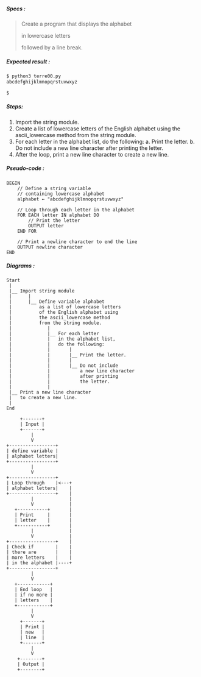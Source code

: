 ##### Specs :

> Create a program that displays the alphabet
> 
> in lowercase letters
>
> followed by a line break.


##### Expected result :

```zsh
$ python3 terre00.py
abcdefghijklmnopqrstuvwxyz

$ 
```

##### Steps:

1. Import the string module.
2. Create a list of lowercase letters of the English alphabet using the ascii_lowercase method from the string module.
3. For each letter in the alphabet list, do the following:
   a. Print the letter.
   b. Do not include a new line character after printing the letter.
4. After the loop, print a new line character to create a new line.


##### Pseudo-code :

```
BEGIN
    // Define a string variable
    // containing lowercase alphabet
    alphabet ← "abcdefghijklmnopqrstuvwxyz"

    // Loop through each letter in the alphabet
    FOR EACH letter IN alphabet DO
        // Print the letter
        OUTPUT letter
    END FOR

    // Print a newline character to end the line
    OUTPUT newline character
END

```


##### Diagrams :

```
Start
 |
 |__ Import string module
 |      |
 |      |__ Define variable alphabet
 |          as a list of lowercase letters 
 |          of the English alphabet using 
 |          the ascii_lowercase method 
 |          from the string module.
 |             |
 |             |__ For each letter
 |             |   in the alphabet list, 
 |             |   do the following:
 |             |       |
 |             |       |__ Print the letter.
 |             |       |
 |             |       |__ Do not include                   
 |             |           a new line character
 |             |           after printing
 |             |           the letter.
 |             |
 |__ Print a new line character
 |   to create a new line.
 |
End
```

```
     +-------+
     | Input |
     +-------+
         |
         V
+-----------------+
| define variable |
| alphabet letters|
+-----------------+ 
         |
         V
+-----------------+
| Loop through    |<---+
| alphabet letters|    |
+-----------------+    |
         |             |
         V             |
   +-----------+       |
   | Print     |       |
   | letter    |       |
   +-----------+       |
         |             |
         V             |
+-----------------+    |
| Check if        |    |
| there are       |    |
| more letters    |    |
| in the alphabet |----+
+-----------------+
         |
         V
   +------------+
   | End loop   |
   | if no more |
   | letters    |
   +------------+
         |
         V
     +-------+
     | Print |
     | new   |
     | line  |
     +-------+
         |
         V
    +--------+
    | Output |
    +--------+
```